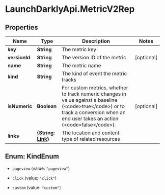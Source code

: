 # LaunchDarklyApi.MetricV2Rep

## Properties

Name | Type | Description | Notes
------------ | ------------- | ------------- | -------------
**key** | **String** | The metric key | 
**versionId** | **String** | The version ID of the metric | [optional] 
**name** | **String** | The metric name | 
**kind** | **String** | The kind of event the metric tracks | 
**isNumeric** | **Boolean** | For custom metrics, whether to track numeric changes in value against a baseline (&lt;code&gt;true&lt;/code&gt;) or to track a conversion when an end user takes an action (&lt;code&gt;false&lt;/code&gt;). | [optional] 
**links** | [**{String: Link}**](Link.md) | The location and content type of related resources | 



## Enum: KindEnum


* `pageview` (value: `"pageview"`)

* `click` (value: `"click"`)

* `custom` (value: `"custom"`)




